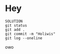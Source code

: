 # Hey

    SOLUTION
    git status
    git add .
    git commit -m "Holiwis"
    git log --oneline

owo